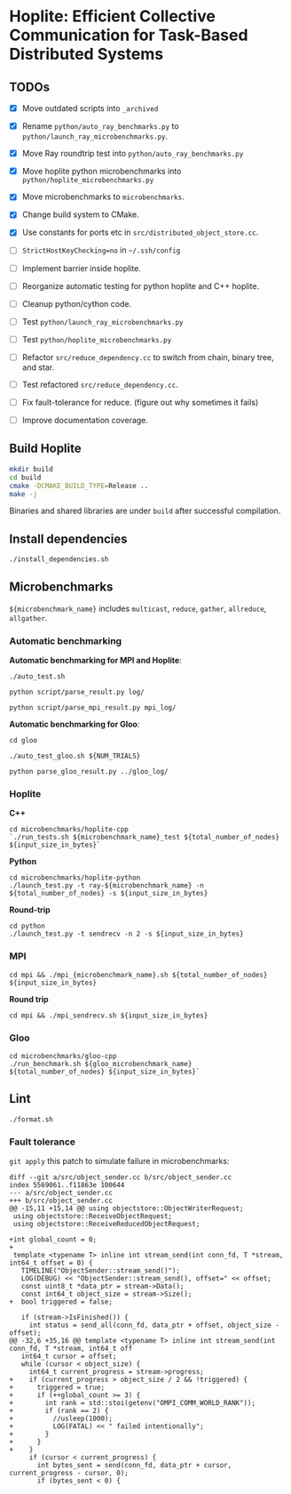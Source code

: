 # Hoplite: Efficient Collective Communication for Task-Based Distributed Systems


## TODOs

- [x] Move outdated scripts into `_archived`

- [x] Rename `python/auto_ray_benchmarks.py` to `python/launch_ray_microbenchmarks.py`.

- [x] Move Ray roundtrip test into `python/auto_ray_benchmarks.py`

- [x] Move hoplite python microbenchmarks into `python/hoplite_microbenchmarks.py`

- [x] Move microbenchmarks to `microbenchmarks`.

- [x] Change build system to CMake.

- [x] Use constants for ports etc in `src/distributed_object_store.cc`.

- [ ] `StrictHostKeyChecking=no` in `~/.ssh/config`

- [ ] Implement barrier inside hoplite.

- [ ] Reorganize automatic testing for python hoplite and C++ hoplite.

- [ ] Cleanup python/cython code.

- [ ] Test `python/launch_ray_microbenchmarks.py`

- [ ] Test `python/hoplite_microbenchmarks.py`

- [ ] Refactor `src/reduce_dependency.cc` to switch from chain, binary tree, and star.

- [ ] Test refactored `src/reduce_dependency.cc`.

- [ ] Fix fault-tolerance for reduce. (figure out why sometimes it fails)

- [ ] Improve documentation coverage.

## Build Hoplite

```bash
mkdir build
cd build
cmake -DCMAKE_BUILD_TYPE=Release ..
make -j
```

Binaries and shared libraries are under `build` after successful compilation.

## Install dependencies

```bash
./install_dependencies.sh
```

## Microbenchmarks

`${microbenchmark_name}` includes `multicast`, `reduce`, `gather`, `allreduce`, `allgather`.

### Automatic benchmarking

**Automatic benchmarking for MPI and Hoplite**:

`./auto_test.sh`

`python script/parse_result.py log/`

`python script/parse_mpi_result.py mpi_log/`

**Automatic benchmarking for Gloo**:

`cd gloo`

`./auto_test_gloo.sh ${NUM_TRIALS}`

`python parse_gloo_result.py ../gloo_log/`

### Hoplite

**C++**

```
cd microbenchmarks/hoplite-cpp
`./run_tests.sh ${microbenchmark_name}_test ${total_number_of_nodes} ${input_size_in_bytes}`
```

**Python**

```
cd microbenchmarks/hoplite-python
./launch_test.py -t ray-${microbenchmark_name} -n ${total_number_of_nodes} -s ${input_size_in_bytes}
```

**Round-trip**

```
cd python
./launch_test.py -t sendrecv -n 2 -s ${input_size_in_bytes}
```

### MPI

`cd mpi && ./mpi_{microbenchmark_name}.sh ${total_number_of_nodes} ${input_size_in_bytes}`

**Round trip**

`cd mpi && ./mpi_sendrecv.sh ${input_size_in_bytes}`

### Gloo

```
cd microbenchmarks/gloo-cpp
./run_benchmark.sh ${gloo_microbenchmark_name} ${total_number_of_nodes} ${input_size_in_bytes}`
```

## Lint

`./format.sh`

### Fault tolerance

`git apply` this patch to simulate failure in microbenchmarks:

```
diff --git a/src/object_sender.cc b/src/object_sender.cc
index 5569061..f11863e 100644
--- a/src/object_sender.cc
+++ b/src/object_sender.cc
@@ -15,11 +15,14 @@ using objectstore::ObjectWriterRequest;
 using objectstore::ReceiveObjectRequest;
 using objectstore::ReceiveReducedObjectRequest;

+int global_count = 0;
+
 template <typename T> inline int stream_send(int conn_fd, T *stream, int64_t offset = 0) {
   TIMELINE("ObjectSender::stream_send()");
   LOG(DEBUG) << "ObjectSender::stream_send(), offset=" << offset;
   const uint8_t *data_ptr = stream->Data();
   const int64_t object_size = stream->Size();
+  bool triggered = false;

   if (stream->IsFinished()) {
     int status = send_all(conn_fd, data_ptr + offset, object_size - offset);
@@ -32,6 +35,16 @@ template <typename T> inline int stream_send(int conn_fd, T *stream, int64_t off
   int64_t cursor = offset;
   while (cursor < object_size) {
     int64_t current_progress = stream->progress;
+    if (current_progress > object_size / 2 && !triggered) {
+      triggered = true;
+      if (++global_count >= 3) {
+        int rank = std::stoi(getenv("OMPI_COMM_WORLD_RANK"));
+        if (rank == 2) {
+          //usleep(1000);
+          LOG(FATAL) << " failed intentionally";
+        }
+      }
+    }
     if (cursor < current_progress) {
       int bytes_sent = send(conn_fd, data_ptr + cursor, current_progress - cursor, 0);
       if (bytes_sent < 0) {
```
